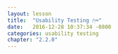```yaml
---
layout: lesson
title:  "Usability Testing 🖱⌨️"
date:   2016-12-28 10:37:34 -0800
categories: usability testing
chapter: "2.2.0"
---
```


